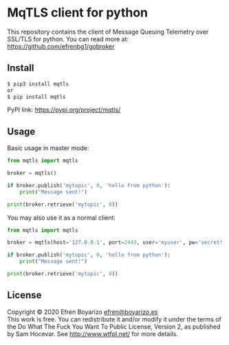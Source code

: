 # MqTLS client for python
This repository contains the client of Message Queuing Telemetry over SSL/TLS for python. You can read more at: <https://github.com/efrenbg1/gobroker>

## Install
```bash
$ pip3 install mqtls
or
$ pip install mqtls
```
PyPI link: <https://pypi.org/project/mqtls/>

## Usage
Basic usage in master mode:
```python
from mqtls import mqtls

broker = mqtls()

if broker.publish('mytopic', 0, 'hello from python'):
    print("Message sent!")

print(broker.retrieve('mytopic', 0))
```
You may also use it as a normal client:
```python
from mqtls import mqtls

broker = mqtls(host='127.0.0.1', port=2443, user='myuser', pw='secret!')

if broker.publish('mytopic', 0, 'hello from python'):
    print("Message sent!")

print(broker.retrieve('mytopic', 0))
```

## License
Copyright © 2020 Efrén Boyarizo <efren@boyarizo.es><br>
This work is free. You can redistribute it and/or modify it under the
terms of the Do What The Fuck You Want To Public License, Version 2,
as published by Sam Hocevar. See http://www.wtfpl.net/ for more details.